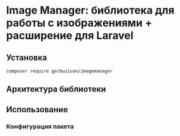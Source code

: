 # Image Manager: библиотека для работы с изображениями + расширение для Laravel

## Установка

`composer require garbuzivan/imagemanager`

## Архитектура библиотеки

## Использование

### Конфигурация пакета

